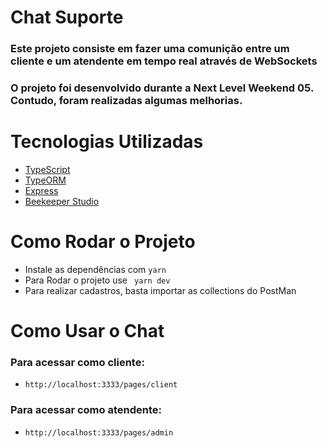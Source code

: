 # Chat Suporte

### Este projeto consiste em fazer uma comunição entre um cliente e um atendente em tempo real através de WebSockets

### O projeto foi desenvolvido durante a Next Level Weekend 05. Contudo, foram realizadas algumas melhorias.

# Tecnologias Utilizadas

 -  [TypeScript](https://www.typescriptlang.org/)
 -  [TypeORM](https://typeorm.io/#/)
 -  [Express](https://expressjs.com/pt-br/)
 -  [Beekeeper Studio](https://www.beekeeperstudio.io/)

# Como Rodar o Projeto 

- Instale as dependências com ```yarn```
- Para Rodar o projeto use ``` yarn dev```
- Para realizar cadastros, basta importar as collections do PostMan

# Como Usar o Chat

### Para acessar como cliente: 
 - ```http://localhost:3333/pages/client```
### Para acessar como atendente: 
 - ```http://localhost:3333/pages/admin```